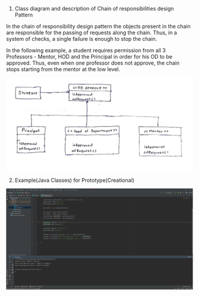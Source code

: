 1. Class diagram and description of Chain of responsibilities design Pattern

In the chain of responsibility design pattern the objects present in the chain are responsible for the passing of requests along the chain. Thus, in a system of checks, a single failure is enough to stop the chain. 

In the following example, a student requires permission from all 3 Professors - Mentor, HOD and the Principal in order for his OD to be approved. Thus, even when one professor does not approve, the chain stops starting from the mentor at the low level. 

![1](files/1.jpg)

2. Example(Java Classes) for Prototype(Creational)

![2](files/2.png)
